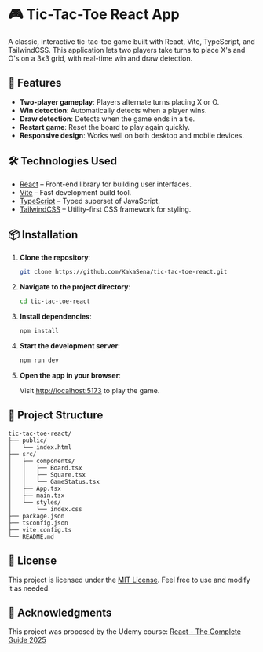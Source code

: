 
# 🎮 Tic-Tac-Toe React App

A classic, interactive tic-tac-toe game built with React, Vite, TypeScript, and TailwindCSS. This application lets two players take turns to place X's and O's on a 3x3 grid, with real-time win and draw detection.

## 🚀 Features

- **Two-player gameplay**: Players alternate turns placing X or O.
- **Win detection**: Automatically detects when a player wins.
- **Draw detection**: Detects when the game ends in a tie.
- **Restart game**: Reset the board to play again quickly.
- **Responsive design**: Works well on both desktop and mobile devices.

## 🛠️ Technologies Used

- [React](https://reactjs.org/) – Front-end library for building user interfaces.
- [Vite](https://vitejs.dev/) – Fast development build tool.
- [TypeScript](https://www.typescriptlang.org/) – Typed superset of JavaScript.
- [TailwindCSS](https://tailwindcss.com/) – Utility-first CSS framework for styling.

## 📦 Installation

1. **Clone the repository**:

   ```bash
   git clone https://github.com/KakaSena/tic-tac-toe-react.git
   ```

2. **Navigate to the project directory**:

   ```bash
   cd tic-tac-toe-react
   ```

3. **Install dependencies**:

   ```bash
   npm install
   ```

4. **Start the development server**:

   ```bash
   npm run dev
   ```

5. **Open the app in your browser**:

   Visit [http://localhost:5173](http://localhost:5173) to play the game.

## 📁 Project Structure

```
tic-tac-toe-react/
├── public/
│   └── index.html
├── src/
│   ├── components/
│   │   ├── Board.tsx
│   │   ├── Square.tsx
│   │   └── GameStatus.tsx
│   ├── App.tsx
│   ├── main.tsx
│   └── styles/
│       └── index.css
├── package.json
├── tsconfig.json
├── vite.config.ts
└── README.md
```

## 📄 License

This project is licensed under the [MIT License](https://github.com/KakaSena/tic-tac-toe-react/blob/main/LICENSE). Feel free to use and modify it as needed.

## 🙏 Acknowledgments

This project was proposed by the Udemy course:
[React - The Complete Guide 2025](https://www.udemy.com/course/react-the-complete-guide-incl-redux)
